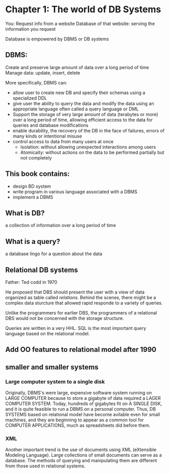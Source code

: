 # Chapter 1: The world of DB Systems

You: Request info from a website 
Database of that website: serving the information you request

Database is empowered by DBMS or DB systems

## DBMS:
Create and preserve large amount of data over a long period of time
Manage data: update, insert, delete

More specifically, DBMS can:
- allow user to create new DB and specify their schemas using a specialized DDL
- give user the ability to query the data and modify the data using an appropriate language often called a query language or DML
- Support the storage of very large amount of data (terabytes or more) over a long period of time, allowing efficient access to the data for queries and database modifications
- enable durability, the recovery of the DB in the face of failures, errors of many kinds or intentional misuse
- control access to data from many users at once
	* Isolation: without allowing unexpected interactions among users
	* Atomicaity: without actions on the data to be performed partially but not completely


## This book contains: 
- design BD system
- write program in various language associated with a DBMS
- implement a DBMS

## What is DB?
a collection of information over a long period of time

## What is a query?
a database lingo for a question about the data

## Relational DB systems 
Father: Ted codd in 1970

He proposed that DBS should present the user with a view of data organized as table called *relations*. Behind the scenes, there might be a complex data sturcture that allowed rapid responde to a variety of queries. 

Unlike the programmers for earlier DBS, the programmers of a relational DBS would not be concerned with the storage structure.

Queries are written in a very HHL. SQL is the most important query language based on the relational model.

## Add OO features to relational model after 1990

## smaller and smaller systems
### Large computer system to a single disk
Originally, DBMS's were large, expensive software system running on LARGE COMPUTER because to store a gigabyte of data required a LAGER COMPUTER SYSTEM. Today, hundreds of gigabytes fit on A SINGLE DISK, and it is quite feasible to run a DBMS on a personal computer. Thus, DB SYSTEMS based on relational model have become avilable even for small machines, and they are beginning to appear as a common tool for COMPUTER APPLICATIONS, much as spreadsheets did before them.

### XML
Another important trend is the use of documents using XML (eXtensible Modeling Language). Large collections of small documents can serve as a database. The methods of querying and manipulating them are different from those used in relational systems.


